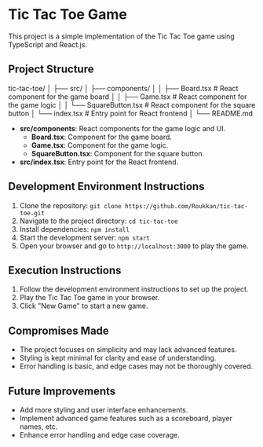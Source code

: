 # Tic Tac Toe Game

This project is a simple implementation of the Tic Tac Toe game using TypeScript and React.js.

## Project Structure

tic-tac-toe/
│
├── src/
│ ├── components/
│ │ ├── Board.tsx # React component for the game board
│ │ ├── Game.tsx # React component for the game logic
│ │ └── SquareButton.tsx # React component for the square button
│ └── index.tsx # Entry point for React frontend
│
└── README.md

- **src/components**: React components for the game logic and UI.
  - **Board.tsx**: Component for the game board.
  - **Game.tsx**: Component for the game logic.
  - **SquareButton.tsx**: Component for the square button.
- **src/index.tsx**: Entry point for the React frontend.

## Development Environment Instructions

1. Clone the repository: `git clone https://github.com/Roukkan/tic-tac-toe.git`
2. Navigate to the project directory: `cd tic-tac-toe`
3. Install dependencies: `npm install`
4. Start the development server: `npm start`
5. Open your browser and go to `http://localhost:3000` to play the game.

## Execution Instructions

1. Follow the development environment instructions to set up the project.
2. Play the Tic Tac Toe game in your browser.
3. Click "New Game" to start a new game.

## Compromises Made

- The project focuses on simplicity and may lack advanced features.
- Styling is kept minimal for clarity and ease of understanding.
- Error handling is basic, and edge cases may not be thoroughly covered.

## Future Improvements

- Add more styling and user interface enhancements.
- Implement advanced game features such as a scoreboard, player names, etc.
- Enhance error handling and edge case coverage.
